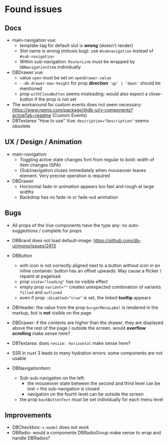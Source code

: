 # Found issues

## Docs

- main-navigation vue:
  - template-tag for default slot is **wrong** (doesn't render)
  - Slot name is wrong (mitosis bug): use `#subnavigation` instead of `#sub-navigation` 
  - Within sub-navigation: `RouterLink` must be wrapped by `DBNavigationItem` individually 
- DBDrawer vue:
  - value `open` must be set on `openDrawer.value`
  - `--db-drawer-max-height` for prop **direction** `'up' | 'down'` should be mentioned
  - prop `withCloseButton` seems misleading: would also expect a close-button if the prop is not set
- The workaround for custom events does not seem necessary: https://www.npmjs.com/package/@db-ui/v-components?activeTab=readme (Custom Events)
- DBTextarea "How to use" Vue: `description="Description"` seems obsolete

## UX / Design / Animation

- main-navigation:
  - Toggling active state changes font from regular to bold: width of item changes (SPA)
  - (Sub)navigation closes immediately when mouseover leaves element. Very precise operation is required
- DBDrawer
  - Horizontal fade-in animation appears too fast and rough at large widths
  - Backdrop has no fade-in or fade-out animation

## Bugs

- All props of the Vue components have the type any: no auto-suggestions / complete for props
- DBBrand does not load default-image: https://github.com/db-ui/mono/issues/2413
- DBButton
  - with icon is not correctly aligned next to a button without icon in an inline container: button has an offset upwards. May cause a flicker / repaint at pageload.
  - prop  `state="loading"` has no visible effect
  - empty prop `variant=""` creates unexpected combination of variants `filled` and `outlined`
  - even if prop `:disabled="true"` is set, the linked **tooltip** appears
- DBHeader: the value from the prop `burgerMenuLabel` is rendered in the markup, but is **not** visible on the page
- DBDrawer: if the contents are higher than the drawer, they are displayed above the rest of the page / outside the screen. would **overflow scrolling** make sense here?
- DBTextarea: does `resize: horizontal` make sense here?
- SSR in nuxt 3 leads to many hydration errors: some components are not usable

- DBNavigationItem:
  - Sub-sub-navigation on the left:
    - the mouseover state between the second and third level can be lost > the sub-navigation is closed
    - navigation on the fourth level can be outside the screen
  - the prop `backButtonText` must be set individually for each menu level

## Improvements

- DBCheckbox: `v-model` does not work
- DBRadio: would a componente DBRadioGroup make sense to wrap and handle DBRadios?
